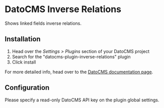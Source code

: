 # DatoCMS Inverse Relations

Shows linked fields inverse relations.

## Installation

1. Head over the *Settings > Plugins* section of your DatoCMS project
2. Search for the "datocms-plugin-inverse-relations" plugin
3. Click install

For more detailed info, head over to the [DatoCMS documentation page](https://www.datocms.com/docs/plugins/install/).

## Configuration

Please specify a read-only DatoCMS API key on the plugin global settings.
